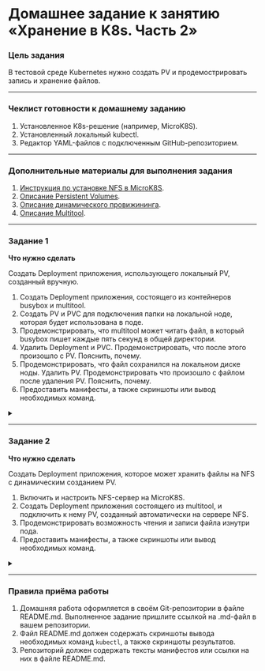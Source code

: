 # Домашнее задание к занятию «Хранение в K8s. Часть 2»

### Цель задания

В тестовой среде Kubernetes нужно создать PV и продемострировать запись и хранение файлов.

------

### Чеклист готовности к домашнему заданию

1. Установленное K8s-решение (например, MicroK8S).
2. Установленный локальный kubectl.
3. Редактор YAML-файлов с подключенным GitHub-репозиторием.

------

### Дополнительные материалы для выполнения задания

1. [Инструкция по установке NFS в MicroK8S](https://microk8s.io/docs/nfs). 
2. [Описание Persistent Volumes](https://kubernetes.io/docs/concepts/storage/persistent-volumes/). 
3. [Описание динамического провижининга](https://kubernetes.io/docs/concepts/storage/dynamic-provisioning/). 
4. [Описание Multitool](https://github.com/wbitt/Network-MultiTool).

------

### Задание 1

**Что нужно сделать**

Создать Deployment приложения, использующего локальный PV, созданный вручную.

1. Создать Deployment приложения, состоящего из контейнеров busybox и multitool.
2. Создать PV и PVC для подключения папки на локальной ноде, которая будет использована в поде.
3. Продемонстрировать, что multitool может читать файл, в который busybox пишет каждые пять секунд в общей директории. 
4. Удалить Deployment и PVC. Продемонстрировать, что после этого произошло с PV. Пояснить, почему.
5. Продемонстрировать, что файл сохранился на локальном диске ноды. Удалить PV.  Продемонстрировать что произошло с файлом после удаления PV. Пояснить, почему.
5. Предоставить манифесты, а также скриншоты или вывод необходимых команд.


<details>
<summary>

</summary>

```bash
vagrant@vm1:~$ cat microk8s/deployment.yml 
apiVersion: apps/v1
kind: Deployment
metadata:
  name: less-volume
  labels:
    app: less-volume
  namespace: default
spec:
  replicas: 1
  selector:
    matchLabels:
      app: less-volume
  template:
    metadata:
      labels:
        app: less-volume
    spec:
      containers:
      - name: multitool
        image: wbitt/network-multitool
        volumeMounts:
        - name: exch
          mountPath: /input
      - name: busybox
        image: busybox
        command: ['sh', '-c', 'while true; do date >> /output/busybox.log; sleep 5; done;']
        volumeMounts:
        - name: exch
          mountPath: /output
      volumes:
      - name: exch
        persistentVolumeClaim:
          claimName: pvc-local

vagrant@vm1:~$ kubectl get po
NAME                           READY   STATUS    RESTARTS   AGE
less-volume-65f9cd8589-9vx2n   0/2     Pending   0          5s

vagrant@vm1:~$ cat microk8s/sc-hostpath.yml 
apiVersion: storage.k8s.io/v1
kind: StorageClass
metadata:
  name: local
provisioner: kubernetes.io/no-provisioner 
#так же работает:
#provisioner: microk8s.io/hostpath 
reclaimPolicy: Delete
volumeBindingMode: WaitForFirstConsumer

vagrant@vm1:~$ kubectl get sc local
NAME    PROVISIONER            RECLAIMPOLICY   VOLUMEBINDINGMODE      ALLOWVOLUMEEXPANSION   AGE
local   microk8s.io/hostpath   Delete          WaitForFirstConsumer   false                  4m19s


vagrant@vm1:~$ cat microk8s/pv-local.yml 
apiVersion: v1
kind: PersistentVolume
metadata:
  name: local-pv
spec:
  capacity:
    storage: 100Mi
  accessModes:
  - ReadWriteOnce
  storageClassName: local
  hostPath:
    path: /tmp/test
    
vagrant@vm1:~$ cat microk8s/pvc-local.yml 
apiVersion: v1
kind: PersistentVolumeClaim
metadata:
  name: pvc-local
  namespace: default
spec:
  storageClassName: local
  volumeMode: Filesystem
  accessModes:
  - ReadWriteOnce
  resources:
    requests:
      storage: 100Mi

vagrant@vm1:~$ kubectl get po,pvc,pv
NAME                               READY   STATUS    RESTARTS   AGE
pod/less-volume-65f9cd8589-2gvbx   2/2     Running   0          2m13s

NAME                              STATUS   VOLUME     CAPACITY   ACCESS MODES   STORAGECLASS   AGE
persistentvolumeclaim/pvc-local   Bound    local-pv   100Mi      RWO            local          2m40s

NAME                        CAPACITY   ACCESS MODES   RECLAIM POLICY   STATUS   CLAIM               STORAGECLASS   REASON   AGE
persistentvolume/local-pv   100Mi      RWO            Retain           Bound    default/pvc-local   local                   2m45s

vagrant@vm1:~$ kubectl exec -it pod/less-volume-65f9cd8589-2gvbx -c multitool -- sh
/ # tail /input/busybox.log 
Fri Oct  6 13:05:54 UTC 2023
Fri Oct  6 13:05:59 UTC 2023
Fri Oct  6 13:06:04 UTC 2023
Fri Oct  6 13:06:09 UTC 2023
Fri Oct  6 13:06:14 UTC 2023
Fri Oct  6 13:06:19 UTC 2023
Fri Oct  6 13:06:24 UTC 2023
Fri Oct  6 13:06:29 UTC 2023
Fri Oct  6 13:06:34 UTC 2023
Fri Oct  6 13:06:39 UTC 2023
/ # tail /input/busybox.log 
Fri Oct  6 13:06:04 UTC 2023
Fri Oct  6 13:06:09 UTC 2023
Fri Oct  6 13:06:14 UTC 2023
Fri Oct  6 13:06:19 UTC 2023
Fri Oct  6 13:06:24 UTC 2023
Fri Oct  6 13:06:29 UTC 2023
Fri Oct  6 13:06:34 UTC 2023
Fri Oct  6 13:06:39 UTC 2023
Fri Oct  6 13:06:44 UTC 2023
Fri Oct  6 13:06:49 UTC 2023


vagrant@vm1:~$ kubectl delete -f  microk8s/deployment.yml 
deployment.apps "less-volume" deleted
vagrant@vm1:~$ kubectl delete -f  microk8s/pvc-local.yml 
persistentvolumeclaim "pvc-local" deleted
vagrant@vm1:~$ kubectl get pv
NAME       CAPACITY   ACCESS MODES   RECLAIM POLICY   STATUS     CLAIM               STORAGECLASS   REASON   AGE
local-pv   100Mi      RWO            Retain           Released   default/pvc-local   local                   8m21s

vagrant@vm1:~$ kubectl describe pv
Name:            local-pv
Labels:          <none>
Annotations:     pv.kubernetes.io/bound-by-controller: yes
Finalizers:      [kubernetes.io/pv-protection]
StorageClass:    local
Status:          Released
Claim:           default/pvc-local
Reclaim Policy:  Retain
Access Modes:    RWO
VolumeMode:      Filesystem
Capacity:        100Mi
Node Affinity:   <none>
Message:         
Source:
    Type:          HostPath (bare host directory volume)
    Path:          /tmp/test
    HostPathType:  
Events:            <none>
```

После удаления Deployment и PVC, PV переходит в статус Released(освобожденный) и может быть выдан другому PVC при 
совпадении параметров запроса и соответствующей политике возврата. Released говорит, что PVC было удалено, 
но связанный с ним ресурс хранения еще не возвращен кластером. Подтверждение этому можно увидеть при помощи describe 
(Claim:  default/pvc-local). Можно повторно поднять тот же POD и PVC и получить доступ к данным. Политика же 
возврата (Retain), сообщает что делать с томом после того, как он был освобожден от своего требования. 
Retain (удерживать) позволяет восстанавливать ресурс вручную. Получается что наш том в данный момент не доступен 
для другого запроса, так как он хранит данные предыдущего запроса. И согласно политике мы можем в ручную 
восстановить том (Удалив PV, очистив данные и удалив связанные ресурсы). Если надо повторно использовать тот же
ресурс хранения, можно создать новый PV с тем же определением ресурса хранения. Если же нужно перевести PV в статус
Available, то необходимо удалить ClaimRef запись из спецификации PV.  


```bash


vagrant@vm1:~$ tail /tmp/test/busybox.log 
Fri Oct  6 13:08:14 UTC 2023
Fri Oct  6 13:08:19 UTC 2023
Fri Oct  6 13:08:24 UTC 2023
Fri Oct  6 13:08:29 UTC 2023
Fri Oct  6 13:08:34 UTC 2023
Fri Oct  6 13:08:39 UTC 2023
Fri Oct  6 13:08:44 UTC 2023
Fri Oct  6 13:08:49 UTC 2023
Fri Oct  6 13:08:54 UTC 2023
Fri Oct  6 13:08:59 UTC 2023

vagrant@vm1:~$ kubectl delete -f microk8s/pv-local.yml 
persistentvolume "local-pv" deleted
vagrant@vm1:~$ kubectl get pv
No resources found
vagrant@vm1:~$ tail /tmp/test/busybox.log 
Fri Oct  6 13:08:14 UTC 2023
Fri Oct  6 13:08:19 UTC 2023
Fri Oct  6 13:08:24 UTC 2023
Fri Oct  6 13:08:29 UTC 2023
Fri Oct  6 13:08:34 UTC 2023
Fri Oct  6 13:08:39 UTC 2023
Fri Oct  6 13:08:44 UTC 2023
Fri Oct  6 13:08:49 UTC 2023
Fri Oct  6 13:08:54 UTC 2023
Fri Oct  6 13:08:59 UTC 2023
```

Файл в хранилище после удаления PV остался на месте. Это происходит по тому, что подсистема PV - предоставляет 
API взаимодействия с хранилищем, по этому при удалении PV теряется только связь с хранилищем, а данные находящиеся в 
нем остаются на месте.

[deployment.yml](microk8s%2Fdeployment.yml)

[sc-hostpath.yml](microk8s%2Fsc-hostpath.yml)

[pv-local.yml](microk8s%2Fpv-local.yml)

[pvc-local.yml](microk8s%2Fpvc-local.yml)

![img_2.png](img_2.png)

![img.png](img.png)

![img_1.png](img_1.png)

</details>

------

### Задание 2

**Что нужно сделать**

Создать Deployment приложения, которое может хранить файлы на NFS с динамическим созданием PV.

1. Включить и настроить NFS-сервер на MicroK8S.
2. Создать Deployment приложения состоящего из multitool, и подключить к нему PV, созданный автоматически на сервере NFS.
3. Продемонстрировать возможность чтения и записи файла изнутри пода. 
4. Предоставить манифесты, а также скриншоты или вывод необходимых команд.

<details>
<summary>

</summary>

<details>
<summary>

NFS-сервер

</summary>

```bash
vagrant@vm1:~$ sudo apt-get install nfs-kernel-server
Reading package lists... Done
Building dependency tree       
Reading state information... Done
The following packages were automatically installed and are no longer required:
  ieee-data python3-argcomplete python3-dnspython python3-libcloud python3-lockfile python3-netaddr python3-selinux
Use 'sudo apt autoremove' to remove them.
The following additional packages will be installed:
  keyutils libnfsidmap2 libtirpc-common libtirpc3 nfs-common rpcbind
Suggested packages:
  watchdog
The following NEW packages will be installed:
  keyutils libnfsidmap2 libtirpc-common libtirpc3 nfs-common nfs-kernel-server rpcbind
0 upgraded, 7 newly installed, 0 to remove and 223 not upgraded.
Need to get 504 kB of archives.
After this operation, 1,938 kB of additional disk space will be used.
Do you want to continue? [Y/n] Y
Get:1 http://in.archive.ubuntu.com/ubuntu focal-updates/main amd64 libtirpc-common all 1.2.5-1ubuntu0.1 [7,712 B]
...
Creating config file /etc/idmapd.conf with new version
Adding system user `statd' (UID 114) ...
Adding new user `statd' (UID 114) with group `nogroup' ...
Not creating home directory `/var/lib/nfs'.
Created symlink /etc/systemd/system/multi-user.target.wants/nfs-client.target → /lib/systemd/system/nfs-client.target.
Created symlink /etc/systemd/system/remote-fs.target.wants/nfs-client.target → /lib/systemd/system/nfs-client.target.
nfs-utils.service is a disabled or a static unit, not starting it.
Setting up nfs-kernel-server (1:1.3.4-2.5ubuntu3.5) ...
Created symlink /etc/systemd/system/multi-user.target.wants/nfs-server.service → /lib/systemd/system/nfs-server.service.
Job for nfs-server.service canceled.

Creating config file /etc/exports with new version

Creating config file /etc/default/nfs-kernel-server with new version
Processing triggers for systemd (245.4-4ubuntu3.17) ...
Processing triggers for man-db (2.9.1-1) ...
Processing triggers for libc-bin (2.31-0ubuntu9.9) ...
vagrant@vm1:~$ sudo mkdir -p /srv/nfs
vagrant@vm1:~$ sudo chown nobody:nogroup /srv/nfs
vagrant@vm1:~$ sudo chmod 0777 /srv/nfs
vagrant@vm1:~$ echo '/srv/nfs 10.0.0.0/24(rw,sync,no_subtree_check)' | sudo tee /etc/exports
/srv/nfs 10.0.2.15/24(rw,sync,no_subtree_check)
vagrant@vm1:~$ sudo systemctl restart nfs-kernel-server

agrant@vm1:~$ microk8s enable helm3
Infer repository core for addon helm3
Addon core/helm3 is already enabled
vagrant@vm1:~$ microk8s helm3 repo add csi-driver-nfs https://raw.githubusercontent.com/kubernetes-csi/csi-driver-nfs/master/charts
"csi-driver-nfs" has been added to your repositories
vagrant@vm1:~$ microk8s helm3 repo update
Hang tight while we grab the latest from your chart repositories...
...Successfully got an update from the "csi-driver-nfs" chart repository
Update Complete. ⎈Happy Helming!⎈
vagrant@vm1:~$ microk8s helm3 install csi-driver-nfs csi-driver-nfs/csi-driver-nfs \
>     --namespace kube-system \
>     --set kubeletDir=/var/snap/microk8s/common/var/lib/kubelet
NAME: csi-driver-nfs
LAST DEPLOYED: Thu Oct  5 14:58:02 2023
NAMESPACE: kube-system
STATUS: deployed
REVISION: 1
TEST SUITE: None
NOTES:
The CSI NFS Driver is getting deployed to your cluster.

To check CSI NFS Driver pods status, please run:

  kubectl --namespace=kube-system get pods --selector="app.kubernetes.io/instance=csi-driver-nfs" --watch

vagrant@vm1:~$ microk8s kubectl wait pod --selector app.kubernetes.io/name=csi-driver-nfs --for condition=ready --namespace kube-system
pod/csi-nfs-node-lfsjs condition met
pod/csi-nfs-controller-5866c464d5-kfw69 condition met

vagrant@vm1:~$  kubectl --namespace=kube-system get pods --selector="app.kubernetes.io/instance=csi-driver-nfs" 
NAME                                  READY   STATUS    RESTARTS   AGE
csi-nfs-node-lfsjs                    3/3     Running   0          7m33s
csi-nfs-controller-5866c464d5-kfw69   4/4     Running   0          7m33s
vagrant@vm1:~$ microk8s kubectl get csidrivers
NAME             ATTACHREQUIRED   PODINFOONMOUNT   STORAGECAPACITY   TOKENREQUESTS   REQUIRESREPUBLISH   MODES        AGE
nfs.csi.k8s.io   false            false            false             <unset>         false               Persistent   7m46s

```

</details>

```bash
vagrant@vm1:~$ cat microk8s/sc-nfs.yml 
---
apiVersion: storage.k8s.io/v1
kind: StorageClass
metadata:
  name: nfs-csi
provisioner: nfs.csi.k8s.io
parameters:
  server: 10.0.2.15
  share: /srv/nfs
reclaimPolicy: Delete
volumeBindingMode: Immediate
mountOptions:
  - hard
  - nfsvers=4.1
vagrant@vm1:~$ kubectl get sc nfs-csi
NAME      PROVISIONER      RECLAIMPOLICY   VOLUMEBINDINGMODE   ALLOWVOLUMEEXPANSION   AGE
nfs-csi   nfs.csi.k8s.io   Delete          Immediate           false                  3m30s
vagrant@vm1:~$ cat microk8s/pvc-nfs.yml 
apiVersion: v1
kind: PersistentVolumeClaim
metadata:
  name: pvc-nfs
spec:
  storageClassName: "nfs-csi"
  accessModes: [ReadWriteOnce]
  resources:
    requests:
      storage: 100Mi
vagrant@vm1:~$ kubectl get pvc
NAME      STATUS   VOLUME                                     CAPACITY   ACCESS MODES   STORAGECLASS   AGE
pvc-nfs   Bound    pvc-a064a0c4-41f0-4a3b-b154-54fc1662d894   100Mi      RWO            nfs-csi        4m26s
vagrant@vm1:~$ kubectl get pv
NAME                                       CAPACITY   ACCESS MODES   RECLAIM POLICY   STATUS   CLAIM             STORAGECLASS   REASON   AGE
pvc-a064a0c4-41f0-4a3b-b154-54fc1662d894   100Mi      RWO            Delete           Bound    default/pvc-nfs   nfs-csi                 4m28s
vagrant@vm1:~$ kubectl describe pvc
Name:          pvc-nfs
Namespace:     default
StorageClass:  nfs-csi
Status:        Bound
Volume:        pvc-a064a0c4-41f0-4a3b-b154-54fc1662d894
Labels:        <none>
Annotations:   pv.kubernetes.io/bind-completed: yes
               pv.kubernetes.io/bound-by-controller: yes
               volume.beta.kubernetes.io/storage-provisioner: nfs.csi.k8s.io
               volume.kubernetes.io/storage-provisioner: nfs.csi.k8s.io
Finalizers:    [kubernetes.io/pvc-protection]
Capacity:      100Mi
Access Modes:  RWO
VolumeMode:    Filesystem
Used By:       <none>
Events:
  Type    Reason                 Age                From                                                     Message
  ----    ------                 ----               ----                                                     -------
  Normal  Provisioning           18s                nfs.csi.k8s.io_vm1_639ab9cf-90f2-4c81-b2fa-05ec57cb3e9d  External provisioner is provisioning volume for claim "default/pvc-nfs"
  Normal  ExternalProvisioning   18s (x2 over 18s)  persistentvolume-controller                              waiting for a volume to be created, either by external provisioner "nfs.csi.k8s.io" or manually created by system administrator
  Normal  ProvisioningSucceeded  18s                nfs.csi.k8s.io_vm1_639ab9cf-90f2-4c81-b2fa-05ec57cb3e9d  Successfully provisioned volume pvc-a064a0c4-41f0-4a3b-b154-54fc1662d894
vagrant@vm1:~$ cat microk8s/dep-multitool.yml 
apiVersion: apps/v1
kind: Deployment
metadata:
  name: less-volume
  labels:
    app: less-volume
  namespace: default
spec:
  replicas: 1
  selector:
    matchLabels:
      app: less-volume
  template:
    metadata:
      labels:
        app: less-volume
    spec:
      containers:
      - name: multitool
        image: wbitt/network-multitool
        volumeMounts:
        - name: vol-nfs
          mountPath: /mnt
      volumes:
      - name: vol-nfs
        persistentVolumeClaim:
          claimName: pvc-nfs
vagrant@vm1:~$ kubectl get pod
NAME                          READY   STATUS    RESTARTS   AGE
less-volume-f8fb45b6f-mdb96   1/1     Running   0          14s
vagrant@vm1:~$ kubectl exec -it less-volume-f8fb45b6f-mdb96 -- sh
/ # ls /mnt/
/ # touch /mnt/test
/ # ls /mnt/
test
/ # echo 'test1' > /mnt/test 
/ # cat /mnt/test 
test1
/ # exit
vagrant@vm1:~$ cat /srv/nfs/pvc-a064a0c4-41f0-4a3b-b154-54fc1662d894/test 
test1


```

![img_3.png](img_3.png)

![img_4.png](img_4.png)

[sc-nfs.yml](microk8s%2Fsc-nfs.yml)

[pvc-nfs.yml](microk8s%2Fpvc-nfs.yml)

[dep-multitool.yml](microk8s%2Fdep-multitool.yml)

</details>

------

### Правила приёма работы

1. Домашняя работа оформляется в своём Git-репозитории в файле README.md. Выполненное задание пришлите ссылкой на .md-файл в вашем репозитории.
2. Файл README.md должен содержать скриншоты вывода необходимых команд `kubectl`, а также скриншоты результатов.
3. Репозиторий должен содержать тексты манифестов или ссылки на них в файле README.md.